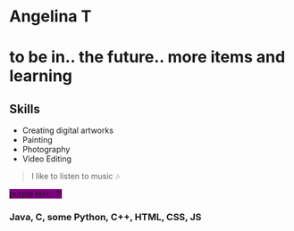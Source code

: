 # Angelina T
# to be in.. the future.. more items and learning

## Skills 
- Creating digital artworks
- Painting
- Photography
- Video Editing

> I like to listen to music 🎶

<span style="background-color: purple">purple text.. ?!</span>

<!-- ![Little bunny](https://i.pinimg.com/originals/72/ca/70/72ca70bc01fd0c0e34f2d815495f4a3b.jpg) -->

### Java, C, some Python, C++, HTML, CSS, JS










<!--
**bitebitbytebeta/bitebitbytebeta** is a ✨ _special_ ✨ repository because its `README.md` (this file) appears on your GitHub profile.
Here are some ideas to get you started:

- 🔭 I’m currently working on ...
- 🌱 I’m currently learning ...
- 👯 I’m looking to collaborate on ...
- 🤔 I’m looking for help with ...
- 💬 Ask me about ...
- 📫 How to reach me: ...
- 😄 Pronouns: ...
- ⚡ Fun fact: ...
-->
